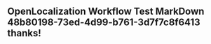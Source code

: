 <properties
ms.topic="hero-topic1"
ms.test1="hero-topic"
ms.test2="test"/>

## OpenLocalization Workflow Test MarkDown 48b80198-73ed-4d99-b761-3d7f7c8f6413 thanks!
